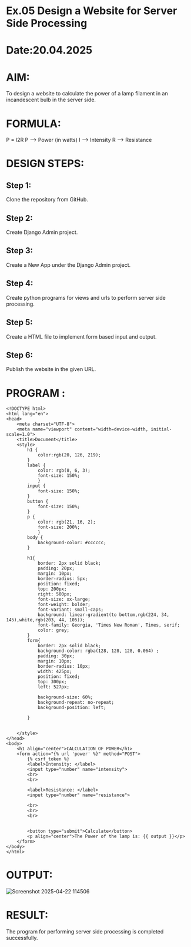 # Ex.05 Design a Website for Server Side Processing
# Date:20.04.2025
# AIM:
To design a website to calculate the power of a lamp filament in an incandescent bulb in the server side.

# FORMULA:
P = I2R
P --> Power (in watts)
 I --> Intensity
 R --> Resistance

# DESIGN STEPS:
## Step 1:
Clone the repository from GitHub.

## Step 2:
Create Django Admin project.

## Step 3:
Create a New App under the Django Admin project.

## Step 4:
Create python programs for views and urls to perform server side processing.

## Step 5:
Create a HTML file to implement form based input and output.

## Step 6:
Publish the website in the given URL.

# PROGRAM :
```
<!DOCTYPE html>
<html lang="en">
<head>
    <meta charset="UTF-8">
    <meta name="viewport" content="width=device-width, initial-scale=1.0">
    <title>Document</title>
    <style>
        h1 {
            color:rgb(20, 126, 219);
        }
        label {
            color: rgb(8, 6, 3);
            font-size: 150%;
            }
        input {
            font-size: 150%;
        }
        button {
            font-size: 150%;
        }
        p {
            color: rgb(21, 16, 2);
            font-size: 200%;
            }
        body {
            background-color: #cccccc;
        }

        h1{
            border: 2px solid black;
            padding: 20px;
            margin: 10px;
            border-radius: 5px;
            position: fixed;
            top: 200px;
            right: 500px;
            font-size: xx-large;
            font-weight: bolder;
            font-variant: small-caps;
            background: linear-gradient(to bottom,rgb(224, 34, 145),white,rgb(203, 44, 105));
            font-family: Georgia, 'Times New Roman', Times, serif;
            color: grey;
        }
        form{
            border: 2px solid black;
            background-color: rgba(128, 128, 128, 0.064) ;
            padding: 30px;
            margin: 10px;
            border-radius: 10px;
            width: 425px;
            position: fixed;
            top: 300px;
            left: 527px;
        
            background-size: 60%;
            background-repeat: no-repeat;
            background-position: left;
            
        }


    </style>
</head>
<body>
    <h1 align="center">CALCULATION OF POWER</h1>
    <form action="{% url 'power' %}" method="POST">
        {% csrf_token %}
        <label>Intensity: </label>
        <input type="number" name="intensity">
        <br>
        <br>

        <label>Resistance: </label>
        <input type="number" name="resistance">

        <br>
        <br>
        <br>


        <button type="submit">Calculate</button>
        <p align="center">The Power of the lamp is: {{ output }}</p>
    </form>
</body>
</html>
```
# OUTPUT:
![Screenshot 2025-04-22 114506](https://github.com/user-attachments/assets/80a3f757-ac9a-47b6-a500-40bacc0fbc4f)

# RESULT:
The program for performing server side processing is completed successfully.
